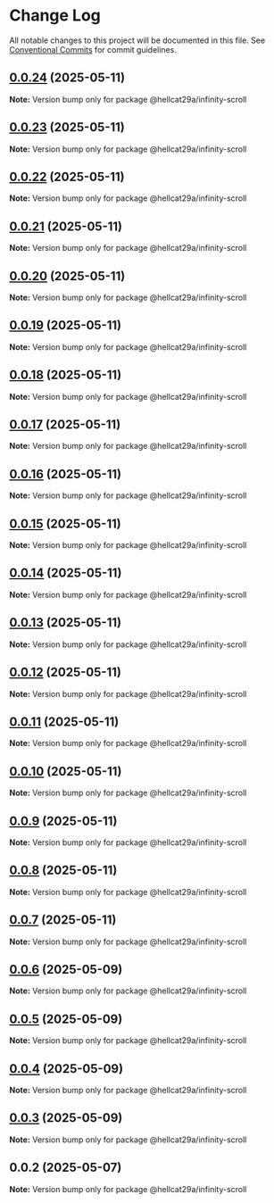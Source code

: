 # Change Log

All notable changes to this project will be documented in this file.
See [Conventional Commits](https://conventionalcommits.org) for commit guidelines.

## [0.0.24](https://github.com/hellcat29A/portfolio-workspace/compare/@hellcat29a/infinity-scroll@0.0.23...@hellcat29a/infinity-scroll@0.0.24) (2025-05-11)

**Note:** Version bump only for package @hellcat29a/infinity-scroll





## [0.0.23](https://github.com/hellcat29A/portfolio-workspace/compare/@hellcat29a/infinity-scroll@0.0.22...@hellcat29a/infinity-scroll@0.0.23) (2025-05-11)

**Note:** Version bump only for package @hellcat29a/infinity-scroll





## [0.0.22](https://github.com/hellcat29A/portfolio-workspace/compare/@hellcat29a/infinity-scroll@0.0.21...@hellcat29a/infinity-scroll@0.0.22) (2025-05-11)

**Note:** Version bump only for package @hellcat29a/infinity-scroll





## [0.0.21](https://github.com/hellcat29A/portfolio-workspace/compare/@hellcat29a/infinity-scroll@0.0.20...@hellcat29a/infinity-scroll@0.0.21) (2025-05-11)

**Note:** Version bump only for package @hellcat29a/infinity-scroll





## [0.0.20](https://github.com/hellcat29A/portfolio-workspace/compare/@hellcat29a/infinity-scroll@0.0.19...@hellcat29a/infinity-scroll@0.0.20) (2025-05-11)

**Note:** Version bump only for package @hellcat29a/infinity-scroll





## [0.0.19](https://github.com/hellcat29A/portfolio-workspace/compare/@hellcat29a/infinity-scroll@0.0.18...@hellcat29a/infinity-scroll@0.0.19) (2025-05-11)

**Note:** Version bump only for package @hellcat29a/infinity-scroll





## [0.0.18](https://github.com/hellcat29A/portfolio-workspace/compare/@hellcat29a/infinity-scroll@0.0.17...@hellcat29a/infinity-scroll@0.0.18) (2025-05-11)

**Note:** Version bump only for package @hellcat29a/infinity-scroll





## [0.0.17](https://github.com/hellcat29A/portfolio-workspace/compare/@hellcat29a/infinity-scroll@0.0.16...@hellcat29a/infinity-scroll@0.0.17) (2025-05-11)

**Note:** Version bump only for package @hellcat29a/infinity-scroll





## [0.0.16](https://github.com/hellcat29A/portfolio-workspace/compare/@hellcat29a/infinity-scroll@0.0.15...@hellcat29a/infinity-scroll@0.0.16) (2025-05-11)

**Note:** Version bump only for package @hellcat29a/infinity-scroll





## [0.0.15](https://github.com/hellcat29A/portfolio-workspace/compare/@hellcat29a/infinity-scroll@0.0.14...@hellcat29a/infinity-scroll@0.0.15) (2025-05-11)

**Note:** Version bump only for package @hellcat29a/infinity-scroll





## [0.0.14](https://github.com/hellcat29A/portfolio-workspace/compare/@hellcat29a/infinity-scroll@0.0.13...@hellcat29a/infinity-scroll@0.0.14) (2025-05-11)

**Note:** Version bump only for package @hellcat29a/infinity-scroll





## [0.0.13](https://github.com/hellcat29A/portfolio-workspace/compare/@hellcat29a/infinity-scroll@0.0.12...@hellcat29a/infinity-scroll@0.0.13) (2025-05-11)

**Note:** Version bump only for package @hellcat29a/infinity-scroll





## [0.0.12](https://github.com/hellcat29A/portfolio-workspace/compare/@hellcat29a/infinity-scroll@0.0.11...@hellcat29a/infinity-scroll@0.0.12) (2025-05-11)

**Note:** Version bump only for package @hellcat29a/infinity-scroll





## [0.0.11](https://github.com/hellcat29A/portfolio-workspace/compare/@hellcat29a/infinity-scroll@0.0.10...@hellcat29a/infinity-scroll@0.0.11) (2025-05-11)

**Note:** Version bump only for package @hellcat29a/infinity-scroll





## [0.0.10](https://github.com/hellcat29A/portfolio-workspace/compare/@hellcat29a/infinity-scroll@0.0.9...@hellcat29a/infinity-scroll@0.0.10) (2025-05-11)

**Note:** Version bump only for package @hellcat29a/infinity-scroll





## [0.0.9](https://github.com/hellcat29A/portfolio-workspace/compare/@hellcat29a/infinity-scroll@0.0.8...@hellcat29a/infinity-scroll@0.0.9) (2025-05-11)

**Note:** Version bump only for package @hellcat29a/infinity-scroll





## [0.0.8](https://github.com/hellcat29A/portfolio-workspace/compare/@hellcat29a/infinity-scroll@0.0.7...@hellcat29a/infinity-scroll@0.0.8) (2025-05-11)

**Note:** Version bump only for package @hellcat29a/infinity-scroll





## [0.0.7](https://github.com/hellcat29A/portfolio-workspace/compare/@hellcat29a/infinity-scroll@0.0.6...@hellcat29a/infinity-scroll@0.0.7) (2025-05-11)

**Note:** Version bump only for package @hellcat29a/infinity-scroll





## [0.0.6](https://github.com/hellcat29A/portfolio-workspace/compare/@hellcat29a/infinity-scroll@0.0.5...@hellcat29a/infinity-scroll@0.0.6) (2025-05-09)

**Note:** Version bump only for package @hellcat29a/infinity-scroll





## [0.0.5](https://github.com/hellcat29A/portfolio-workspace/compare/@hellcat29a/infinity-scroll@0.0.4...@hellcat29a/infinity-scroll@0.0.5) (2025-05-09)

**Note:** Version bump only for package @hellcat29a/infinity-scroll





## [0.0.4](https://github.com/hellcat29A/portfolio-workspace/compare/@hellcat29a/infinity-scroll@0.0.3...@hellcat29a/infinity-scroll@0.0.4) (2025-05-09)

**Note:** Version bump only for package @hellcat29a/infinity-scroll





## [0.0.3](https://github.com/hellcat29A/portfolio-workspace/compare/@hellcat29a/infinity-scroll@0.0.2...@hellcat29a/infinity-scroll@0.0.3) (2025-05-09)

**Note:** Version bump only for package @hellcat29a/infinity-scroll





## 0.0.2 (2025-05-07)

**Note:** Version bump only for package @hellcat29a/infinity-scroll
